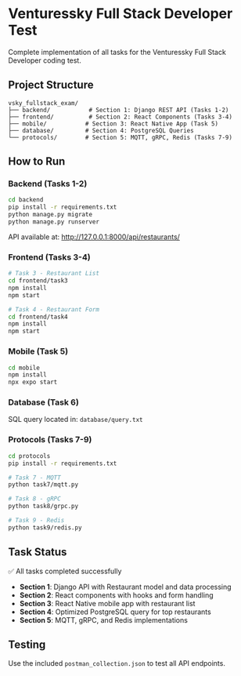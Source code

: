 # Venturessky Full Stack Developer Test

Complete implementation of all tasks for the Venturessky Full Stack Developer coding test.

## Project Structure

```
vsky_fullstack_exam/
├── backend/           # Section 1: Django REST API (Tasks 1-2)
├── frontend/          # Section 2: React Components (Tasks 3-4)
├── mobile/           # Section 3: React Native App (Task 5)
├── database/         # Section 4: PostgreSQL Queries
└── protocols/        # Section 5: MQTT, gRPC, Redis (Tasks 7-9)
```

## How to Run

### Backend (Tasks 1-2)

```bash
cd backend
pip install -r requirements.txt
python manage.py migrate
python manage.py runserver
```

API available at: <http://127.0.0.1:8000/api/restaurants/>

### Frontend (Tasks 3-4)

```bash
# Task 3 - Restaurant List
cd frontend/task3
npm install
npm start

# Task 4 - Restaurant Form
cd frontend/task4
npm install
npm start
```

### Mobile (Task 5)

```bash
cd mobile
npm install
npx expo start
```

### Database (Task 6)

SQL query located in: `database/query.txt`

### Protocols (Tasks 7-9)

```bash
cd protocols
pip install -r requirements.txt

# Task 7 - MQTT
python task7/mqtt.py

# Task 8 - gRPC
python task8/grpc.py

# Task 9 - Redis
python task9/redis.py
```

## Task Status

✅ All tasks completed successfully

- **Section 1**: Django API with Restaurant model and data processing
- **Section 2**: React components with hooks and form handling
- **Section 3**: React Native mobile app with restaurant list
- **Section 4**: Optimized PostgreSQL query for top restaurants
- **Section 5**: MQTT, gRPC, and Redis implementations

## Testing

Use the included `postman_collection.json` to test all API endpoints.

